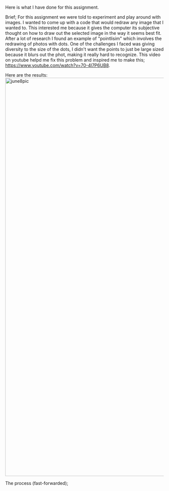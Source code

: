 Here is what I have done for this assignment.

Brief; For this assignment we were told to experiment and play around with images. I wanted to come up with a code that would redraw any image that I wanted to. This interested me because it gives the computer its subjective thought on how to draw out the selected image in the way it seems best fit. After a lot of research I found an example of "pointlisim" which involves the redrawing of photos with dots. One of the challenges I faced was giving diversity to the size of the dots, I didn't want the points to just be large sized because it blurs out the phot, making it really hard to recognize. This video on youtube helpd me fix this problem and inspired me to make this; https://www.youtube.com/watch?v=70-4l7P6UB8. 

Here are the results:
<img width="1263" alt="june8pic" src="https://user-images.githubusercontent.com/66205383/84010715-1cac7f00-a986-11ea-8e80-fb94e06c2619.png">


The process (fast-forwarded);

